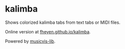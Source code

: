 # kalimba

Shows colorized kalimba tabs from text tabs or MIDI files.

Online version at [fheyen.github.io/kalimba](https://fheyen.github.io/kalimba/).

Powered by [musicvis-lib](https://github.com/fheyen/musicvis-lib).
